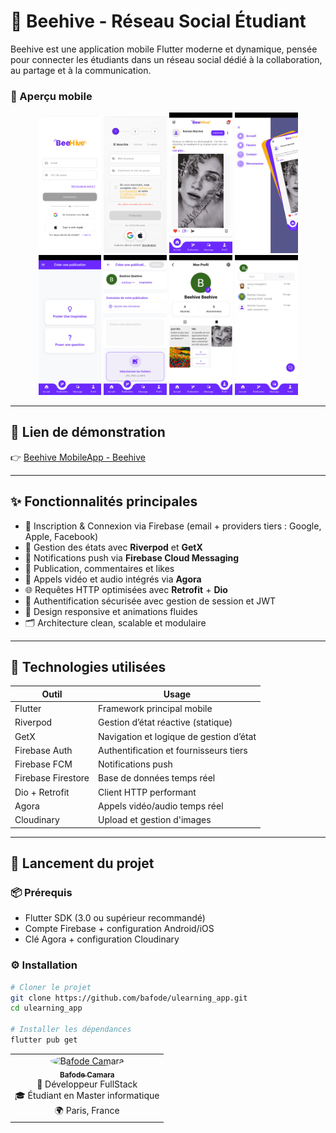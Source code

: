 # 🐝 Beehive - Réseau Social Étudiant

Beehive est une application mobile Flutter moderne et dynamique, pensée pour connecter les étudiants dans un réseau social dédié à la collaboration, au partage et à la communication.


### 📱 Aperçu mobile

<p align="center">
  <img src="assets/screenshots/screen1.png" alt="Login" width="20%" />
  <img src="assets/screenshots/screen2.png" alt="Registration" width="20%" />
  <img src="assets/screenshots/screen3.jpg" alt="Home" width="20%" />
  <img src="assets/screenshots/screen4.jpg" alt="Home Zoom Drawer" width="20%" />
  <img src="assets/screenshots/screen5.jpg" alt="Select Post Type" width="20%" />
   <img src="assets/screenshots/screen6.jpg" alt="App Post Screen" width="20%" />
  <img src="assets/screenshots/screen7.jpg" alt="Message" width="20%" />
  <img src="assets/screenshots/screen8.jpg" alt="Profile" width="20%" />
</p>

---


## 🔗 Lien de démonstration

👉 [Beehive MobileApp - Beehive](https://play.google.com/store/apps/details?id=fr.beehiveapp.beehive)

---

## ✨ Fonctionnalités principales

- 👥 Inscription & Connexion via Firebase (email + providers tiers : Google, Apple, Facebook)
- 🧠 Gestion des états avec **Riverpod** et **GetX**
- 📨 Notifications push via **Firebase Cloud Messaging**
- 💬 Publication, commentaires et likes
- 🎥 Appels vidéo et audio intégrés via **Agora**
- 🌐 Requêtes HTTP optimisées avec **Retrofit** + **Dio**
- 🔐 Authentification sécurisée avec gestion de session et JWT
- 📱 Design responsive et animations fluides
- 🗂️ Architecture clean, scalable et modulaire

---

## 🧰 Technologies utilisées

| Outil             | Usage                                 |
|-------------------|----------------------------------------|
| Flutter           | Framework principal mobile             |
| Riverpod          | Gestion d’état réactive (statique)     |
| GetX              | Navigation et logique de gestion d’état|
| Firebase Auth     | Authentification et fournisseurs tiers |
| Firebase FCM      | Notifications push                     |
| Firebase Firestore| Base de données temps réel             |
| Dio + Retrofit    | Client HTTP performant                 |
| Agora             | Appels vidéo/audio temps réel          |
| Cloudinary        | Upload et gestion d'images             |

---

## 🚀 Lancement du projet

### 📦 Prérequis

- Flutter SDK (3.0 ou supérieur recommandé)
- Compte Firebase + configuration Android/iOS
- Clé Agora + configuration Cloudinary

### ⚙️ Installation

```bash
# Cloner le projet
git clone https://github.com/bafode/ulearning_app.git
cd ulearning_app

# Installer les dépendances
flutter pub get
```

<table align="center"> <tr> <td align="center"> <a href="https://bafodecamara.fr/"> <img src="https://res.cloudinary.com/dbi0fzoml/image/upload/w_200,c_fill,ar_1:1,g_auto,r_max/v1743583032/ChatGPT_Image_Apr_1_2025_10_15_42_PM_vezcye.png" width="100" height="100" style="border-radius: 50%;" alt="Bafode Camara" /> <br /> <sub><b>Bafode Camara</b></sub> </a> <br /> 💼 Développeur FullStack<br /> 🎓 Étudiant en Master informatique<br /> 🌍 Paris, France </td> </tr> </table>
